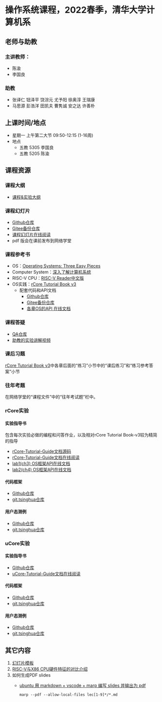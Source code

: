 # 操作系统课程，2022春季，清华大学计算机系

## 老师与助教

### 主讲教师：
  - 陈渝
  - 李国良
### 助教
  - 张译仁 钮泽平 饶淙元 尤予阳 徐奥淳 王瑞康
  - 马思源 彭浩洋 田凯夫 曹隽诚 安之达 许善朴
## 上课时间/地点
- 星期一 上午第二大节 09:50-12:15 (1-16周) 
- 地点
   - 五教 5305  李国良
   - 五教 5205  陈渝
## 课程资源
### 课程大纲
- [课程&实验大纲](os-course-outline.md)
### 课程幻灯片
* [Github仓库](https://github.com/LearningOS/os-lectures/)
* [Gitee备份仓库](https://gitee.com/learning-os/os-lectures/)
* [课程幻灯片在线阅读](https://learningos.github.io/os-lectures/)
* pdf 版会在课前发布到网络学堂
### 课程参考书

* OS：[Operating Systems: Three Easy Pieces](https://pages.cs.wisc.edu/~remzi/OSTEP)
* Computer System：[深入了解计算机系统](https://hansimov.gitbook.io/csapp)
* RISC-V CPU：[RISC-V Reader中文版](http://riscvbook.com/chinese/RISC-V-Reader-Chinese-v2p1.pdf)
* OS实践：[rCore Tutorial Book v3](https://rcore-os.github.io/rCore-Tutorial-Book-v3)
    * 配套代码和API文档
        * [Github仓库](https://github.com/rcore-os/rCore-Tutorial-v3)
        * [Gitee备份仓库](https://gitee.com/learning-os/rCore-Tutorial-v3)
        * [各章OS的API 在线文档](https://learningos.github.io/rCore-Tutorial-v3/)
### 课程答疑

* [QA仓库](https://git.tsinghua.edu.cn/os-lab/q-and-a/)
* [助教的实验讲解视频](https://cloud.tsinghua.edu.cn/d/ce9eced17e89471c8c30/)
### 课后习题

[rCore Tutorial Book v3](https://rcore-os.github.io/rCore-Tutorial-Book-v3)中各章后面的“练习”小节中的“课后练习”和“练习参考答案”小节

###	往年考题

在网络学堂的“课程文件”中的“往年考试题”栏中。

### rCore实验

#### 实验指导书

包含每次实验必做的编程和问答作业，以及相对rCore Tutorial Book-v3较为精简的指导

* [rCore-Tutorial-Guide文档源码](https://github.com/LearningOS/rCore-Tutorial-Guide-2022S)
*  [rCore-Tutorial-Guide文档在线阅读](https://learningos.github.io/rCore-Tutorial-Guide-2022S/)
* [lab1(ch3) OS框架API在线文档](https://learningos.github.io/rCore-Tutorial-Code-2022S/ch3/os/index.html)
* [lab2(ch4) OS框架API在线文档](https://learningos.github.io/rCore-Tutorial-Code-2022S/ch4/os/index.html)
#### 代码框架

* [Github仓库](https://github.com/LearningOS/rCore-Tutorial-Code-2022S)
* [git.tsinghua仓库](https://git.tsinghua.edu.cn/os-lab/public/rcore-tutorial-code-2022s)
#### 用户态测例

* [Github仓库](https://github.com/LearningOS/rCore-Tutorial-Test-2022S)
* [git.tsinghua仓库](https://git.tsinghua.edu.cn/os-lab/public/rcore-tutorial-test-2022s)
### uCore实验

#### 实验指导书

* [Github仓库](https://github.com/LearningOS/uCore-Tutorial-Guide-2022S)
* [uCore-Tutorial-Guide文档在线阅读](https://learningos.github.io/uCore-Tutorial-Guide-2022S/)
#### 代码框架

* [Github仓库](https://github.com/LearningOS/uCore-Tutorial-Code-2022S)
* [git.tsinghua仓库](https://git.tsinghua.edu.cn/os-lab/public/ucore-tutorial-code-2022s)
#### 用户态测例

* [Github仓库](https://github.com/LearningOS/uCore-Tutorial-Test-2022S)
* [git.tsinghua仓库](https://git.tsinghua.edu.cn/os-lab/public/ucore-tutorial-test-2022s)
## 其它内容

 1. [幻灯片模板](style-marp.md)
 2. [RISC-V与X86 CPU硬件特征的对比介绍](rv-x86-hardware-info-video.md)
 3. 如何生成PDF slides
      - [ubuntu 用 markdown + vscode + marp 编写 slides 并输出为 pdf](https://www.cnblogs.com/luyi07/p/14736322.html)

        ```
        marp --pdf --allow-local-files lec[1-9]*/*.md
        ```
